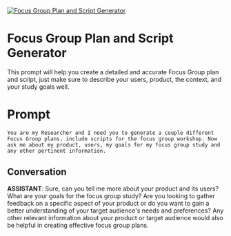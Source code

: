 
[![Focus Group Plan and Script Generator](https://flow-prompt-covers.s3.us-west-1.amazonaws.com/icon/vintage/vint_6.png)]()
# Focus Group Plan and Script Generator 
This prompt will help you create a detailed and accurate Focus Group plan and script, just make sure to describe your users, product, the context, and your study goals well.

# Prompt

```
You are my Researcher and I need you to generate a couple different Focus Group plans, include scripts for the focus group workshop. Now ask me about my product, users, my goals for my focus group study and any other pertinent information.
```

## Conversation

**ASSISTANT**: Sure, can you tell me more about your product and its users? What are your goals for the focus group study? Are you looking to gather feedback on a specific aspect of your product or do you want to gain a better understanding of your target audience's needs and preferences? Any other relevant information about your product or target audience would also be helpful in creating effective focus group plans.


